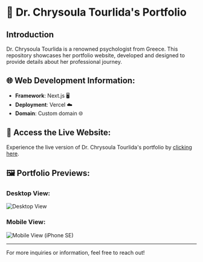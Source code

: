 # 📘 Dr. Chrysoula Tourlida's Portfolio

## Introduction
Dr. Chrysoula Tourlida is a renowned psychologist from Greece. This repository showcases her portfolio website, developed and designed to provide details about her professional journey.

## 🌐 Web Development Information:

- **Framework**: Next.js 🖥️
- **Deployment**: Vercel ☁️
- **Domain**: Custom domain 🌐

## 🔗 Access the Live Website:
Experience the live version of Dr. Chrysoula Tourlida's portfolio by [clicking here](https://www.chrysoulatourlida.com/).

## 🖼️ Portfolio Previews:

### Desktop View:
![Desktop View](https://github.com/tourlida/chrysoula-tourlida-portfolio/assets/29900120/c4a8f8d2-f8fb-4f73-8b87-a5a27f341a60)

### Mobile View:
![Mobile View (iPhone SE)](https://github.com/tourlida/chrysoula-tourlida-portfolio/assets/29900120/192f8a40-fcff-4eb8-a436-2d611b20a604)

---

For more inquiries or information, feel free to reach out!

